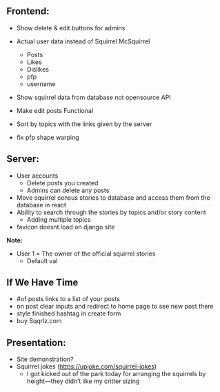 ## **Frontend:**

-   Show delete & edit buttons for admins
-   Actual user data instead of Squirrel McSquirrel

    -   Posts
    -   Likes
    -   Dislikes
    -   pfp
    -   username

-   Show squirrel data from database not opensource API
-   Make edit posts Functional
-   Sort by topics with the links given by the server
-   fix pfp shape warping

## **Server:**

-   User accounts
    -   Delete posts you created
    -   Admins can delete any posts
-   Move squirrel census stories to database and access them from the database in react
-   Ability to search through the stories by topics and/or story content
    -   Adding multiple topics
-   favicon doesnt load on django site

**Note:**

-   User 1 = The owner of the official squirrel stories
    -   Default val

## **If We Have Time**

-   #of posts links to a list of your posts
-   on post clear inputs and redirect to home page to see new post there
-   style finished hashtag in create form
-   buy Sqqrlz.com

## **Presentation:**

-   Site demonstration?
-   Squirrel jokes (https://upjoke.com/squirrel-jokes)
    -   I got kicked out of the park today for arranging the squirrels by height—they didn’t like my critter sizing
